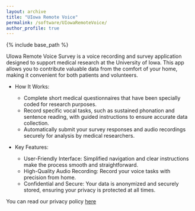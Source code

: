 ```yaml
---
layout: archive
title: "UIowa Remote Voice"
permalink: /software/UIowaRemoteVoice/
author_profile: true
---
```


{% include base_path %}

UIowa Remote Voice Survey is a voice recording and survey application designed to support medical research at the University of Iowa. This app allows you to contribute valuable data from the comfort of your home, making it convenient for both patients and volunteers.

* How It Works:
    * Complete short medical questionnaires that have been specially coded for research purposes.
    * Record specific vocal tasks, such as sustained phonation and sentence reading, with guided instructions to ensure accurate data collection.
    * Automatically submit your survey responses and audio recordings securely for analysis by medical researchers. 

* Key Features:
    * User-Friendly Interface: Simplified navigation and clear instructions make the process smooth and straightforward.
    * High-Quality Audio Recording: Record your voice tasks with precision from home.
    * Confidential and Secure: Your data is anonymized and securely stored, ensuring your privacy is protected at all times.

You can read our privacy policy [here](https://uiowajincho.github.io/software/UIowaRemoteVoice/privacyPolicy/)
